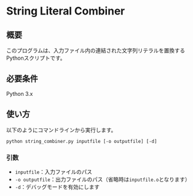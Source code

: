# String Literal Combiner

## 概要

このプログラムは、入力ファイル内の連結された文字列リテラルを置換するPythonスクリプトです。

## 必要条件

Python 3.x

## 使い方

以下のようにコマンドラインから実行します。

```
python string_combiner.py inputfile [-o outputfile] [-d]
```

### 引数

- `inputfile`：入力ファイルのパス
- `-o outputfile`：出力ファイルのパス（省略時は`inputfile.o`となります）
- `-d`：デバッグモードを有効にします
